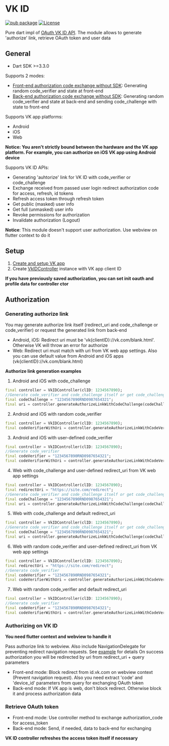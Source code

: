 # VK ID

[![pub package](https://img.shields.io/pub/v/vk_id.svg)](https://pub.dev/packages/vk_id)
[![License](https://img.shields.io/badge/license-MIT-purple.svg)](./LICENSE)

Pure dart impl of [OAuth VK ID API](https://id.vk.com/about/business/go/docs/ru/vkid/latest/vk-id/connection/api-integration/api-description).
The module allows to generate 'authorize' link, retrieve OAuth token and user data

## General

- Dart SDK >=3.3.0

Supports 2 modes:

- [Front-end authorization code exchange without SDK](https://id.vk.com/about/business/go/docs/ru/vkid/latest/vk-id/connection/web/auth-flow-web#Bez-SDK-s-obmenom-koda-na-frontende): Generating random code_verifier and state at front-end
- [Back-end authorization code exchange without SDK](https://id.vk.com/about/business/go/docs/ru/vkid/latest/vk-id/connection/web/auth-flow-web#Bez-SDK-s-obmenom-koda-na-bekende): Generating random code_verifier and state at back-end and sending code_challenge with state to front-end

Supports VK app platforms:

- Android
- iOS
- Web

**Notice: You aren't strictly bound between the hardware and the VK app platform. For example, you can authorize on iOS VK app using Android device**

Supports VK ID APIs:

- Generating 'auhtorize' link for VK ID with code_verifier or code_challenge
- Exchange received from passed user login redirect authorization code for access, refresh, id tokens
- Refresh access token through refresh token
- Get public (masked) user info
- Get full (unmasked) user info
- Revoke permissions for authorization
- Invalidate authorization (Logout)

**Notice**: This module doesn't support user authorization. Use webview on flutter context to do it

## Setup

1. [Create and setup VK app](https://id.vk.com/about/business/go/docs/ru/vkid/latest/vk-id/connection/create-application)
2. Create [VkIDController](./lib/src/controller/vk_id_controller.dart) instance with VK app client ID

**If you have previously saved authorization, you can set init oauth and profile data for controller ctor**

## Authorization

### Generating authorize link

You may generate authorize link itself (redirect_uri and code_challenge or code_verifier) or request the generated link from back-end

- Android, iOS: Redirect uri must be 'vk{clientID}://vk.com/blank.html'. Otherwise VK will throw an error for authorize
- Web: Redirect uri must match with uri from VK web app settings. Also you can use default value from Android and iOS apps (vk{clientID}://vk.com/blank.html)

**Authorize link generation examples**

1. Android and iOS with code_challenge
```dart
final controller = VkIDController(clID: 1234567890);
//Generate code_verifier and code_challenge itself or get code_challenge from back-end
final codeChallenge = "1234567890RND0987654321";
final uri = controller.generateAuthorizeLinkWithCodeChallenge(codeChallenge: codeChallenge);
```

2. Android and iOS with random code_verifier
```dart
final controller = VkIDController(clID: 1234567890);
final codeVerifierWithUri = controller.generateAuthorizeLinkWithCodeVerifier();
```

3. Android and iOS with user-defined code_verifier
```dart
final controller = VkIDController(clID: 1234567890);
//Generate code_verifier
final codeVerifier = "1234567890RND0987654321";
final codeVerifierWithUri = controller.generateAuthorizeLinkWithCodeVerifier(codeVerifier: codeVerifier);
```

4. Web with code_challenge and user-defined redirect_uri from VK web app settings
```dart
final controller = VkIDController(clID: 1234567890);
final redirectUri = "https://site.com/redirect";
//Generate code_verifier and code_challenge itself or get code_challenge from back-end
final codeChallenge = "1234567890RND0987654321";
final uri = controller.generateAuthorizeLinkWithCodeChallenge(codeChallenge: codeChallenge, redirectUri: redirectUri);
```

5. Web with code_challenge and default redirect_uri 
```dart
final controller = VkIDController(clID: 1234567890);
//Generate code_verifier and code_challenge itself or get code_challenge from back-end
final codeChallenge = "1234567890RND0987654321";
final uri = controller.generateAuthorizeLinkWithCodeChallenge(codeChallenge: codeChallenge);
```

6. Web with random code_verifier and user-defined redirect_uri from VK web app settings
```dart
final controller = VkIDController(clID: 1234567890);
final redirectUri = "https://site.com/redirect";
//Generate code_verifier
final codeVerifier = "1234567890RND0987654321";
final codeVerifierWithUri = controller.generateAuthorizeLinkWithCodeVerifier(codeVerifier: codeVerifier);
```

7. Web with random code_verifier and default redirect_uri
```dart
final controller = VkIDController(clID: 1234567890);
//Generate code_verifier
final codeVerifier = "1234567890RND0987654321";
final codeVerifierWithUri = controller.generateAuthorizeLinkWithCodeVerifier(codeVerifier: codeVerifier);
```

### Authorizing on VK ID

**You need flutter context and webview to handle it**

Pass authorize link to webview. Also include NavigationDelegate for preventing redirect navigation requests. See [example](./example/lib/ui/oauth_screen_mobile.dart) for details
On success authorization you will be redirected by uri from redirect_uri + query parameters

- Front-end mode: Block redirect from id.vk.com on webview context (Prevent navigation request). Also you need extract 'code' and 'device_id' parameters from query for exchanging OAuth token
- Back-end mode: If VK app is web, don't block redirect. Otherwise block it and process authorization data

### Retrieve OAuth token

- Front-end mode: Use controller method to exchange authorization_code for access_token
- Back-end mode: Send, if needed, data to back-end for exchanging

**VK ID controller refreshes the access token itself if necessary**



